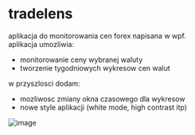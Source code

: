 # tradelens
aplikacja do monitorowania cen forex napisana w wpf. <br>
aplikacja umozliwia:
- monitorowanie ceny wybranej waluty
- tworzenie tygodniowych wykresow cen walut

<!-- -->

w przyszlosci dodam:
- mozliwosc zmiany okna czasowego dla wykresow
- nowe style aplikacji (white mode, high contrast itp)

<!-- -->

![image](https://github.com/user-attachments/assets/25b563a1-c038-4b25-9034-bd33e39fdc17)
